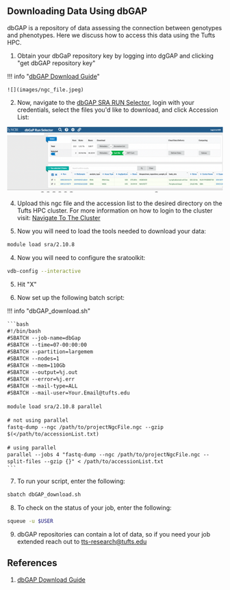 ## Downloading Data Using dbGAP

dbGAP is a repository of data assessing the connection between genotypes and phenotypes. Here we discuss how to access this data using the Tufts HPC.

1. Obtain your dbGaP repository key by logging into dgGAP and clicking "get dbGAP repository key"

!!! info "[dbGAP Download Guide](https://www.ncbi.nlm.nih.gov/sra/docs/sra-dbgap-download/)"

    ![](images/ngc_file.jpeg)

2. Now, navigate to the [dbGAP SRA RUN Selector](https://www.ncbi.nlm.nih.gov/Traces/study/), login with your credentials, select the files you'd like to download, and click Accession List:

![](images/accList.png)

4. Upload this ngc file and the accession list to the desired directory on the Tufts HPC cluster. For more information on how to login to the cluster visit: [Navigate To The Cluster](../hpc-user-guide/navigate-to-cluster.md)

3. Now you will need to load the tools needed to download your data:

```bash
module load sra/2.10.8
```

4. Now you will need to configure the sratoolkit:

```bash
vdb-config --interactive
```
5. Hit "X"

6. Now set up the following batch script:

!!! info "dbGAP_download.sh"

    ```bash
    #!/bin/bash
    #SBATCH --job-name=dbGap
    #SBATCH --time=07-00:00:00
    #SBATCH --partition=largemem
    #SBATCH --nodes=1
    #SBATCH --mem=110Gb
    #SBATCH --output=%j.out
    #SBATCH --error=%j.err
    #SBATCH --mail-type=ALL
    #SBATCH --mail-user=Your.Email@tufts.edu
    
    module load sra/2.10.8 parallel
    
    # not using parallel
    fastq-dump --ngc /path/to/projectNgcFile.ngc --gzip $(</path/to/accessionList.txt)
    
    # using parallel
    parallel --jobs 4 "fastq-dump --ngc /path/to/projectNgcFile.ngc --split-files --gzip {}" < /path/to/accessionList.txt
    ```
    
7. To run your script, enter the following:

```bash
sbatch dbGAP_download.sh
```

8. To check on the status of your job, enter the following:

```bash
squeue -u $USER
```

9. dbGAP repositories can contain a lot of data, so if you need your job extended reach out to [tts-research@tufts.edu](tts-research@tufts.edu)


## References

1. [dbGAP Download Guide](https://www.ncbi.nlm.nih.gov/sra/docs/sra-dbgap-download/)
